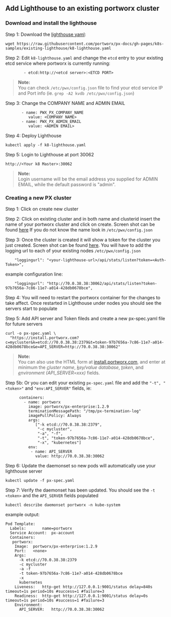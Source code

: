 ## Add Lighthouse to an existing portworx cluster

### Download and install the lighthouse

Step 1: Download the [lighthouse yaml](https://raw.githubusercontent.com/portworx/px-docs/gh-pages/k8s-samples/existing-lighthouse/k8-lighthouse.yaml):

```
wget https://raw.githubusercontent.com/portworx/px-docs/gh-pages/k8s-samples/existing-lighthouse/k8-lighthouse.yaml
```

Step 2: Edit `k8-lighthouse.yaml` and change the `etcd` entry to your existing etcd service where portworx is currently running:

```
        - etcd:http://<etcd server>:<ETCD PORT>
```

>**Note:**<br/> You can check `/etc/pwx/config.json` file to find your etcd service IP and Port info (ie. `grep -A2 kvdb /etc/pwx/config.json`)


Step 3: Change the COMPANY NAME and ADMIN EMAIL 

```
       - name: PWX_PX_COMPANY_NAME
          value: <COMPANY NAME>
       - name: PWX_PX_ADMIN_EMAIL
          value: <ADMIN EMAIL>
```

Step 4: Deploy Lighthouse 

```
kubectl apply -f k8-lighthouse.yaml
```

Step 5: Login to Lighthouse at port 30062 

```
http://<Your k8 Master>:30062
```

>**Note:**<br/> Login username will be the email address you supplied for ADMIN EMAIL, while the default password is "admin".


### Creating a new PX cluster

Step 1: Click on create new cluster

Step 2: Click on existing cluster and in both name and clusterid insert the name of your portworx cluster and click on create. Screen shot can be found [here](https://github.com/portworx/px-docs/blob/gh-pages/k8s-samples/existing-lighthouse/new-cluster.png)   If you do not know the name look in `/etc/pwx/config.json`

Step 3: Once the cluster is created it will show a token for the cluster you just created. Screen shot can be found [here](https://github.com/portworx/px-docs/blob/gh-pages/k8s-samples/existing-lighthouse/authtoken.png).  You will have to add the logging url to each of your existing nodes `/etc/pwx/config.json`

```
    "loggingurl": "<your-lighthouse-url>/api/stats/listen?token=<Auth-Token>",
```

example configuration line:

```
    "loggingurl": "http://70.0.38.38:30062/api/stats/listen?token-97b7656a-7c86-11e7-a014-428db0678bce",
```    
Step 4: You will need to restart the portworx container for the changes to take affect. Once restarted in Lighthouse under nodes you should see the servers start to populate

Step 5: Add API server and Token fileds and create a new px-spec.yaml file for future servers

```
curl -o px-spec.yaml \
  "https://install.portworx.com?c=mycluster&k=etcd://70.0.38.38:2379&t=token-97b7656a-7c86-11e7-a014-428db0678bce&e=API_SERVER=http://70.0.38.38:30062"
```

>**Note:**<br/> You can also use the HTML form at [install.portworx.com](https://install.portworx.com), and enter at minimum the _<U>c</U>luster name_, _<U>k</U>ey/value database_, _<U>t</U>oken_, and _<U>e</U>nvironment (API\_SERVER=xxx)_ fields.


Step 5b: Or you can edit your existing `px-spec.yaml` file and add the `"-t", "<token>"` and `"env:API_SERVER"` fields, ie:

```
      containers:
        - name: portworx
          image: portworx/px-enterprise:1.2.9
          terminationMessagePath: "/tmp/px-termination-log"
          imagePullPolicy: Always
          args:
             ["-k etcd://70.0.38.38:2379",
              "-c mycluster",
              "-a", "-f",
              "-t", "token-97b7656a-7c86-11e7-a014-428db0678bce",
              "-x", "kubernetes"]
          env:
           - name: API_SERVER
             value: http://70.0.38.38:30062
```             

Step 6: Update the daemonset so new pods will automatically use your lighthouse server

```
kubectl update -f px-spec.yaml            
```

Step 7: Verify the daemonset has been updated.  You should see the `-t <token>` and the `API_SERVER` fields populated

```
kubectl describe daemonset portworx -n kube-system
```

example output:

```
Pod Template:
  Labels:		name=portworx
  Service Account:	px-account
  Containers:
   portworx:
    Image:	portworx/px-enterprise:1.2.9
    Port:	<none>
    Args:
      -k etcd://70.0.38.38:2379
      -c mycluster
      -a -f
      -t token-97b7656a-7c86-11e7-a014-428db0678bce
      -x
      kubernetes
    Liveness:	http-get http://127.0.0.1:9001/status delay=840s timeout=1s period=10s #success=1 #failure=3
    Readiness:	http-get http://127.0.0.1:9001/status delay=0s timeout=1s period=10s #success=1 #failure=3
    Environment:
      API_SERVER:	http://70.0.38.38:30062
```
